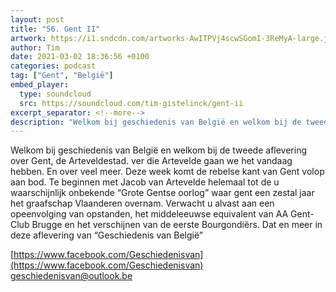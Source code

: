 ```yaml
---
layout: post
title: "56. Gent II"
artwork: https://i1.sndcdn.com/artworks-AwITPVj4scwSGomI-3ReMyA-large.jpg
author: Tim
date: 2021-03-02 18:36:56 +0100
categories: podcast
tag: ["Gent", "België"]
embed_player:
  type: soundcloud
  src: https://soundcloud.com/tim-gistelinck/gent-ii
excerpt_separator: <!--more-->
description: "Welkom bij geschiedenis van België en welkom bij de tweede aflevering over Gent, de Arteveldestad."
---
```

Welkom bij geschiedenis van België en welkom bij de tweede aflevering over Gent, de Arteveldestad. ver die Artevelde gaan we het vandaag hebben. En over veel meer. Deze week komt de rebelse kant van Gent volop aan bod. Te beginnen met Jacob van Artevelde helemaal tot de u waarschijnlijk onbekende “Grote Gentse oorlog” waar gent een zestal jaar het graafschap Vlaanderen overnam. Verwacht u alvast aan een opeenvolging van opstanden, het middeleeuwse equivalent van AA Gent-Club Brugge en het verschijnen van de eerste Bourgondiërs. Dat en meer in deze aflevering van “Geschiedenis van België”

[https://www.facebook.com/Geschiedenisvan](https://www.facebook.com/Geschiedenisvan)
geschiedenisvan@outlook.be